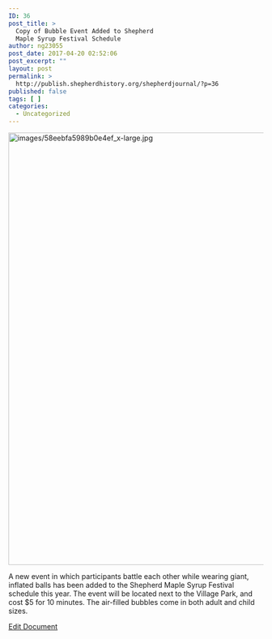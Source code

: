 ```yaml
---
ID: 36
post_title: >
  Copy of Bubble Event Added to Shepherd
  Maple Syrup Festival Schedule
author: ng23055
post_date: 2017-04-20 02:52:06
post_excerpt: ""
layout: post
permalink: >
  http://publish.shepherdhistory.org/shepherdjournal/?p=36
published: false
tags: [ ]
categories:
  - Uncategorized
---
```

<p><img src="http://publish.shepherdhistory.org/shepherdjournal/wp-content/uploads/sites/3/2017/04/images2F58eebfa5989b0e4ef_x-large.jpg" width="965" height="853" alt="images/58eebfa5989b0e4ef_x-large.jpg" title="null"></p>
<p>A new event in which participants battle each other while wearing giant, inflated balls has been added to the Shepherd Maple Syrup Festival schedule this year. The event will be located next to the Village Park, and cost $5 for 10 minutes. The air-filled bubbles come in both adult and child sizes.</p>
<p><a href="https://docs.google.com/document/d/1x5k_BIJywcn5JV_TnsNXw02BnTQfWBsBaFhmI3nAOKs/edit?usp=sharing">Edit Document</a></p>